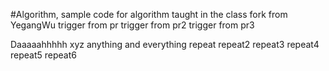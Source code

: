 #Algorithm, sample code for algorithm taught in the class
fork from YegangWu
trigger from pr
trigger from pr2
trigger from pr3




Daaaaahhhhh
xyz
anything and everything
repeat
repeat2
repeat3
repeat4
repeat5
repeat6
